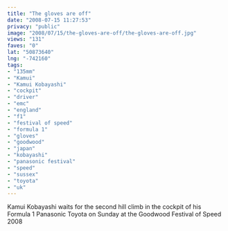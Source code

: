 ```yaml
---
title: "The gloves are off"
date: "2008-07-15 11:27:53"
privacy: "public"
image: "2008/07/15/the-gloves-are-off/the-gloves-are-off.jpg"
views: "131"
faves: "0"
lat: "50873640"
lng: "-742160"
tags:
- "135mm"
- "Kamui"
- "Kamui Kobayashi"
- "cockpit"
- "driver"
- "emc"
- "england"
- "f1"
- "festival of speed"
- "formula 1"
- "gloves"
- "goodwood"
- "japan"
- "kobayashi"
- "panasonic festival"
- "speed"
- "sussex"
- "toyota"
- "uk"
---
```

Kamui Kobayashi waits for the second hill climb in the cockpit of his Formula 1 Panasonic Toyota on Sunday at the Goodwood Festival of Speed 2008<a href="/photos/2008/07/15/the-gloves-are-off"></a>
